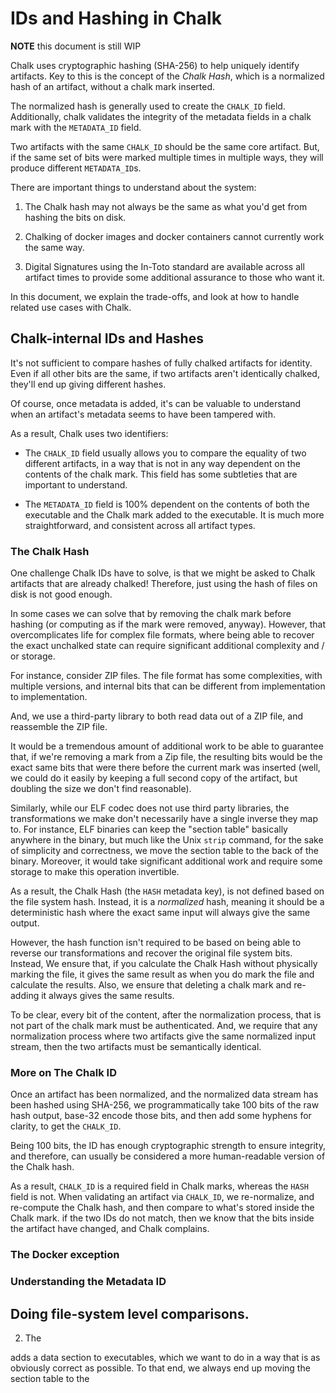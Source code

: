 # IDs and Hashing in Chalk

**NOTE** this document is still WIP

Chalk uses cryptographic hashing (SHA-256) to help uniquely identify
artifacts. Key to this is the concept of the _Chalk Hash_, which is a
normalized hash of an artifact, without a chalk mark inserted.

The normalized hash is generally used to create the `CHALK_ID`
field. Additionally, chalk validates the integrity of the metadata
fields in a chalk mark with the `METADATA_ID` field.

Two artifacts with the same `CHALK_ID` should be the same core
artifact. But, if the same set of bits were marked multiple times in
multiple ways, they will produce different `METADATA_ID`s.

There are important things to understand about the system:

1. The Chalk hash may not always be the same as what you'd get from
   hashing the bits on disk.

2. Chalking of docker images and docker containers cannot currently
   work the same way.

3. Digital Signatures using the In-Toto standard are available across
   all artifact times to provide some additional assurance to those who
   want it.

In this document, we explain the trade-offs, and look at how to handle
related use cases with Chalk.

## Chalk-internal IDs and Hashes

It's not sufficient to compare hashes of fully chalked artifacts for
identity. Even if all other bits are the same, if two artifacts aren't
identically chalked, they'll end up giving different hashes.

Of course, once metadata is added, it's can be valuable to understand
when an artifact's metadata seems to have been tampered with.

As a result, Chalk uses two identifiers:

- The `CHALK_ID` field usually allows you to compare the equality of
  two different artifacts, in a way that is not in any way dependent
  on the contents of the chalk mark. This field has some subtleties
  that are important to understand.

- The `METADATA_ID` field is 100% dependent on the contents of both
  the executable and the Chalk mark added to the executable. It is
  much more straightforward, and consistent across all artifact types.

### The Chalk Hash

One challenge Chalk IDs have to solve, is that we might be asked to
Chalk artifacts that are already chalked! Therefore, just using the
hash of files on disk is not good enough.

In some cases we can solve that by removing the chalk mark before
hashing (or computing as if the mark were removed, anyway). However,
that overcomplicates life for complex file formats, where being able
to recover the exact unchalked state can require significant
additional complexity and / or storage.

For instance, consider ZIP files. The file format has some
complexities, with multiple versions, and internal bits that can be
different from implementation to implementation.

And, we use a third-party library to both read data out of a ZIP file,
and reassemble the ZIP file.

It would be a tremendous amount of additional work to be able to
guarantee that, if we're removing a mark from a Zip file, the
resulting bits would be the exact same bits that were there before the
current mark was inserted (well, we could do it easily by keeping a
full second copy of the artifact, but doubling the size we don't find
reasonable).

Similarly, while our ELF codec does not use third party libraries, the
transformations we make don't necessarily have a single inverse they
map to. For instance, ELF binaries can keep the "section table"
basically anywhere in the binary, but much like the Unix `strip`
command, for the sake of simplicity and correctness, we move the
section table to the back of the binary. Moreover, it would take
significant additional work and require some storage to make this
operation invertible.

As a result, the Chalk Hash (the `HASH` metadata key), is not defined
based on the file system hash. Instead, it is a _normalized_ hash,
meaning it should be a deterministic hash where the exact same input
will always give the same output.

However, the hash function isn't required to be based on being able to
reverse our transformations and recover the original file system
bits. Instead, We ensure that, if you calculate the Chalk Hash without
physically marking the file, it gives the same result as when you do
mark the file and calculate the results. Also, we ensure that deleting
a chalk mark and re-adding it always gives the same results.

To be clear, every bit of the content, after the normalization
process, that is not part of the chalk mark must be
authenticated. And, we require that any normalization process where
two artifacts give the same normalized input stream, then the two
artifacts must be semantically identical.

### More on The Chalk ID

Once an artifact has been normalized, and the normalized data stream
has been hashed using SHA-256, we programmatically take 100 bits of
the raw hash output, base-32 encode those bits, and then add some
hyphens for clarity, to get the `CHALK_ID`.

Being 100 bits, the ID has enough cryptographic strength to ensure
integrity, and therefore, can usually be considered a more
human-readable version of the Chalk hash.

As a result, `CHALK_ID` is a required field in Chalk marks, whereas
the `HASH` field is not. When validating an artifact via `CHALK_ID`,
we re-normalize, and re-compute the Chalk hash, and then compare to
what's stored inside the Chalk mark. if the two IDs do not match, then
we know that the bits inside the artifact have changed, and Chalk
complains.

### The Docker exception

### Understanding the Metadata ID

## Doing file-system level comparisons.

2. The

adds a data section to executables, which
we want to do in a way that is as obviously correct as possible. To
that end, we always end up moving the section table to the
